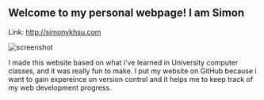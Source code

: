 ## Welcome to my personal webpage! I am Simon
Link: http://simonykhsu.com

![screenshot](https://cloud.githubusercontent.com/assets/11618181/22185008/08a4bc0e-e0ab-11e6-86b3-f9723620f26f.png)


I made this website based on what i've learned in University computer classes, and it was really fun to make.
I put my website on GitHub because i want to gain expereince on version control and it helps me to keep track of my web development progress.

